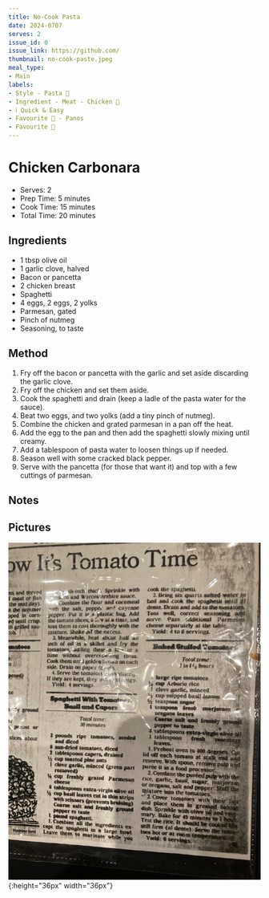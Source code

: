 ```yaml
---
title: No-Cook Pasta
date: 2024-0707
serves: 2
issue_id: 0
issue_link: https://github.com/
thumbnail: no-cook-paste.jpeg
meal_type:
- Main
labels:
- Style - Pasta 🍝
- Ingredient - Meat - Chicken 🐔
- ℹ️ Quick & Easy
- Favourite 🥰 - Panos
- Favourite 🥰
---
```


# Chicken Carbonara

- Serves: 2
- Prep Time: 5 minutes
- Cook Time: 15 minutes
- Total Time: 20 minutes

## Ingredients

- 1 tbsp olive oil
- 1 garlic clove, halved
- Bacon or pancetta
- 2 chicken breast
- Spaghetti
- 4 eggs, 2 eggs, 2 yolks
- Parmesan, gated
- Pinch of nutmeg
- Seasoning, to taste
 
## Method

1. Fry off the bacon or pancetta with the garlic and set aside discarding the garlic clove.
2. Fry off the chicken and set them aside.
3. Cook the spaghetti and drain (keep a ladle of the pasta water for the sauce).
4. Beat two eggs, and two yolks (add a tiny pinch of nutmeg).
5. Combine the chicken and grated parmesan in a pan off the heat.
6. Add the egg to the pan and then add the spaghetti slowly mixing until creamy. 
7. Add a tablespoon of pasta water to loosen things up if needed.
8. Season well with some cracked black pepper.
9. Serve with the pancetta (for those that want it) and top with a few cuttings of parmesan.

## Notes


## Pictures

![image](images/no-cook-pasta.jpeg){:height="36px" width="36px"}
